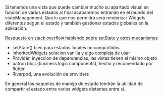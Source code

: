 Si tenemos una vista que puede cambiar mucho su apartado visual en función de varios estados al final acabaremos entrando en el mundo del stateManagement. Que lo que nos permitirá será renderizar Widgets diferentes según el estado y también gestionar estados globales en la aplicación.

[Respuesta en stack overflow hablando sobre setState y otros mecanismos](https://stackoverflow.com/questions/76741086/when-to-use-setstate-if-you-are-already-using-bloc-or-provider-or-anything-or#:~:text=Answering%20you%20main%20question%20%E2%80%93%20in%20general%2C%20it%27s,and%20do%20not%20naturally%20conflict%20with%20each%20other.)

- setState() bien para estados locales no compartidos
- InheritedWidgets solucion vanilla y algo compleja de usar
- Provider, inyeccion de dependencias, las vistas tienen el mismo objeto
- patron bloc (business logic components), hecho y recomendado por flutter
- Riverpod, una evolución de providers

En general los paquetes de manejo de estado tendrán la utilidad de compartir el estado entre varios widgets distantes entre sí.
